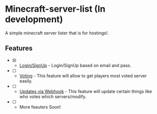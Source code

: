 # Minecraft-server-list (In development)
A simple minecraft server lister that is for hostings!.

## Features
- [X] - [Login/SignUp](https://github.com/Shersha01/minecraft-server-list) - Login/SignUp based on email and pass.
- [ ] - [Voting](https://github.com/Shersha01/minecraft-server-list) - This feature will allow to get players most voted server easily.
- [ ] - [Updates via Webhook](https://github.com/Shersha01/minecraft-server-list) - This feature will update certain things like who votes which servers/modify.
- [ ] - More feauters Soon!
